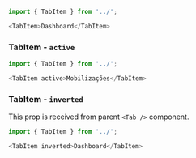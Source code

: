 ```js { "props": { "className": "dark" } }
import { TabItem } from '../';

<TabItem>Dashboard</TabItem>
```


### TabItem - `active`


```js { "props": { "className": "dark" } }
import { TabItem } from '../';

<TabItem active>Mobilizações</TabItem>
```


### TabItem - `inverted`


This prop is received from parent `<Tab />` component.


```js
import { TabItem } from '../';

<TabItem inverted>Dashboard</TabItem>
```
